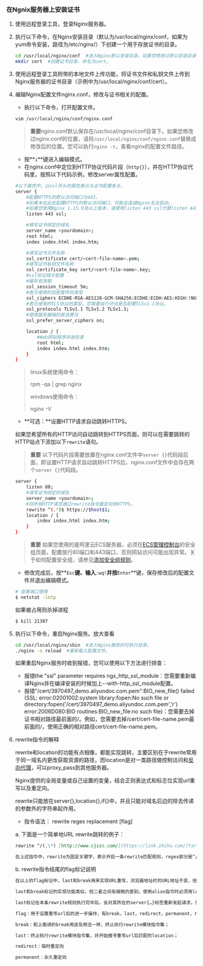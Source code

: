 ### 在Ngnix服务器上安装证书

1.  使用远程登录工具，登录Nginx服务器。

2.  执行以下命令，在Nginx安装目录（默认为/usr/local/nginx/conf，如果为yum命令安装，路径为/etc/nginx/）下创建一个用于存放证书的目录。

    ```bash
    cd /usr/local/nginx/conf  #进入Nginx默认安装目录。如果您修改过默认安装目录，请根据实际配置调整。
    mkdir cert  #创建证书目录，命名为cert。
    ```

3.  使用远程登录工具附带的本地文件上传功能，将证书文件和私钥文件上传到Nginx服务器的证书目录（示例中为/usr/local/nginx/conf/cert）。

4.  编辑Nginx配置文件nginx.conf，修改与证书相关的配置。

    *   执行以下命令，打开配置文件。

    ```bash
    vim /usr/local/nginx/conf/nginx.conf
    ```

    > **重要**nginx.conf默认保存在/usr/local/nginx/conf目录下。如果您修改过nginx.conf的位置，请将`/usr/local/nginx/conf/nginx.conf`替换成修改后的位置。您可以执行`nginx -t`，查看nginx的配置文件路径。

    *   按\*\*`i`\*\*键进入编辑模式。
    *   在nginx.conf中定位到HTTP协议代码片段（`http{}`），并在HTTP协议代码里，按照以下代码示例，修改server属性配置。

    ```bash
    #以下属性中，以ssl开头的属性表示与证书配置有关。
    server {
        #配置HTTPS的默认访问端口为443。
        #如果未在此处配置HTTPS的默认访问端口，可能会造成Nginx无法启动。
        #如果您使用Nginx 1.15.0及以上版本，请使用listen 443 ssl代替listen 443和ssl on。
        listen 443 ssl;

        #填写证书绑定的域名
        server_name <yourdomain>;
        root html;
        index index.html index.htm;

        #填写证书文件名称
        ssl_certificate cert/<cert-file-name>.pem;
        #填写证书私钥文件名称  
        ssl_certificate_key cert/<cert-file-name>.key;
        #ssl验证相关配置
        #缓存有效期
        ssl_session_timeout 5m;
        #表示使用的加密套件的类型
        ssl_ciphers ECDHE-RSA-AES128-GCM-SHA256:ECDHE:ECDH:AES:HIGH:!NULL:!aNULL:!MD5:!ADH:!RC4;
        #表示使用的TLS协议的类型，您需要自行评估是否配置TLSv1.1协议。
        ssl_protocols TLSv1.1 TLSv1.2 TLSv1.3;
        #使用服务器端的首选算法
        ssl_prefer_server_ciphers on;

        location / {
            #Web网站程序存放目录
            root html;
            index index.html index.htm;
        }
    }
    ```

    > linux系统使用命令：
    >
    > rpm -qa | grep nginx
    >
    > windows使用命令：
    >
    > nginx -V

    *   \*\*可选：\*\*设置HTTP请求自动跳转HTTPS。

    如果您希望所有的HTTP访问自动跳转到HTTPS页面，则可以在需要跳转的HTTP站点下添加以下`rewrite`语句。

    > **重要** 以下代码片段需要放置在nginx.conf文件中`server {}`代码段后面，即设置HTTP请求自动跳转HTTPS后，nginx.conf文件中会存在两个`server {}`代码段。

    ```bash
    server {
        listen 80;
        #填写证书绑定的域名
        server_name <yourdomain>;
        #将所有HTTP请求通过rewrite指令重定向到HTTPS。
        rewrite ^(.*)$ https://$host$1;
        location / {
            index index.html index.htm;
        }
    }
    ```

    > **重要** 如果您使用的是阿里云ECS服务器，必须在[ECS管理控制台](https://ecs.console.aliyun.com/)的安全组页面，配置放行80端口和443端口，否则网站访问可能出现异常。关于如何配置安全组，请参见[添加安全组规则](https://help.aliyun.com/document_detail/25471.html#concept-sm5-2wz-xdb)。

    *   修改完成后，按\*\*`Esc`**键、输入**`:wq!`**并按**`Enter`\*\*键，保存修改后的配置文件并退出编辑模式。

    ```bash
    # 查看端口使用
    $ netstat -lntp
    ```

    如果被占用则杀掉进程

    ```bash
    $ kill 21307
    ```

5.  执行以下命令，重启Nginx服务。放大查看

    ```bash
    cd /usr/local/nginx/sbin  #进入Nginx服务的可执行目录。
    ./nginx -s reload  #重新载入配置文件。
    ```

    如果重启Nginx服务时收到报错，您可以使用以下方法进行排查：

    *   报错the "ssl" parameter requires ngx\_http\_ssl\_module：您需要重新编译Nginx并在编译安装的时候加上--with-http\_ssl\_module配置。
    *   报错"/cert/3970497\_demo.aliyundoc.com.pem"\:BIO\_new\_file() failed (SSL: error:02001002\:system library\:fopen\:No such file or directory\:fopen('/cert/3970497\_demo.aliyundoc.com.pem','r') error:2006D080\:BIO routines\:BIO\_new\_file\:no such file)：您需要去掉证书相对路径最前面的/。例如，您需要去掉/cert/cert-file-name.pem最前面的/，使用正确的相对路径cert/cert-file-name.pem。

6.  rewrite指令的解释

    rewrite和location的功能有点相像，都能实现跳转，主要区别在于rewrite常用于同一域名内更改获取资源的路径，而location是对一类路径做控制访问和[反向代理](https://link.zhihu.com/?target=http%3A//www.cjzzc.com/article/607.html%2522%2520%255Co%2520%2522nginx%25E5%258F%258D%25E5%2590%2591%25E4%25BB%25A3%25E7%2590%2586%2C%2520PHP%25E8%258E%25B7%25E5%258F%2596%25E5%25AE%25A2%25E6%2588%25B7%25E7%25AB%25AF%25E7%259C%259F%25E5%25AE%259Eip%2522%2520%255Ct%2520%2522http%3A//www.cjzzc.com/article/_blank)，可以proxy\_pass到其他服务器。

    Nginx提供的全局变量或自己设置的变量，结合正则表达式和标志位实现url重写以及重定向。

    rewrite只能放在server{},location{},if{}中，并且只能对域名后边的除去传递的参数外的字符串起作用。

    *   指令语法： rewrite regex replacement \[flag]

    a. 下面是一个简单地URL rewrite跳转的例子：

    ```markdown
    rewrite ^/(.\*) [http://www.cjzzc.com/](https://link.zhihu.com/?target=http%3A//www.cjzzc.com/)\$1 permanent;

    在上述指令中，rewrite为固定关键字，表示开启一条rewrite匹配规则，regex部分是^/(.\*)，这是一个正则表达式，表示匹配所有，匹配成功后跳转到[http://www.cjzzc.com/](https://link.zhihu.com/?target=http%3A//www.cjzzc.com/)\$1。这里的\$1是取前面regex部分括号里的内容结尾的permanent；是永久301重定向标记，即跳转到后面的[http://www.cjzzc.com/](https://link.zhihu.com/?target=http%3A//www.cjzzc.com/)\$1地址上。
    ```

    b. rewrite指令结尾的flag标记说明

    ```markdown
    在以上的flag标记中，last和break用来实现URL重写，浏览器地址栏的URL地址不变，但在服务器访问的程序及路径发生了变化。redirect和permanent用来实现URL跳转，浏览器地址会显示跳转后的URL地址。

    last和break标记的实现功能类似，但二者之间有细微的差别，使用alias指令时必须用last标记，使用proxy_pass指令时要使用break标记。

    last标记在本条rewrite规则执行完毕后，会对其所在的server{…}标签重新发起请求，而break标记则会在本条规则匹配完成后，终止匹配，不再匹配后面的规则。

    flag：用于设置重写url后的进一步操作，有break，last，redirect，permanent，rewrite不带flag时，多个rewrite指令顺序执行，当location中没有可执行的rewrite模块指令时，重新发起一次location匹配，下面说明各个flag的用途：

    break：和上面讲的break用途及用法一样，终止执行rewrite模块指令集；

    last：终止执行rewrite模块指令集，并开始搜寻重写url后匹配的location；

    redirect：临时重定向

    permanent：永久重定向
    ```
